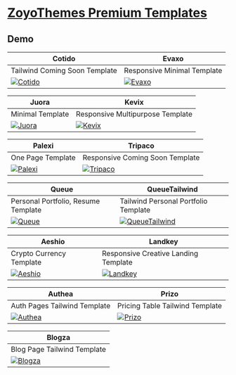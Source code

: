 # [ZoyoThemes Premium Templates](https://zoyothemes.com)

## Demo
| Cotido                                                                                                                                                                               | Evaxo                                                                                                                                                                        |
|--------------------------------------------------------------------------------------------------------------------------------------------------------------------------------------|------------------------------------------------------------------------------------------------------------------------------------------------------------------------------|
| Tailwind Coming Soon Template                                                                                                                                                        | Responsive Minimal Template                                                                                                                                                  |
| [![Cotido](https://template.xtramile.id/ZY/zSupportImages/cotido.png)](https://template.xtramile.id/ZY/Cotido/HTML/dist) | [![Evaxo](https://template.xtramile.id/ZY/zSupportImages/evaxo.png)](https://template.xtramile.id/ZY/Evaxo/HTML) |

| Juora                                                                                                                                                                        | Kevix                                                                                                                                                                        |
|------------------------------------------------------------------------------------------------------------------------------------------------------------------------------|------------------------------------------------------------------------------------------------------------------------------------------------------------------------------|
| Minimal Template                                                                                                                                                             | Responsive Multipurpose Template                                                                                                                                             |
| [![Juora](https://template.xtramile.id/ZY/zSupportImages/juora.png)](https://template.xtramile.id/ZY/Juora/HTML) | [![Kevix](https://template.xtramile.id/ZY/zSupportImages/kevix.png)](https://template.xtramile.id/ZY/Kevix/HTML) |

| Palexi                                                                                                                                                                          | Tripaco                                                                                                                                                                            |
|---------------------------------------------------------------------------------------------------------------------------------------------------------------------------------|------------------------------------------------------------------------------------------------------------------------------------------------------------------------------------|
| One Page Template                                                                                                                                                               | Responsive Coming Soon Template                                                                                                                                                    |
| [![Palexi](https://template.xtramile.id/ZY/zSupportImages/palexi.png)](https://template.xtramile.id/ZY/Palexi/HTML) | [![Tripaco](https://template.xtramile.id/ZY/zSupportImages/tripaco.png)](https://template.xtramile.id/ZY/Tripaco/HTML) |

| Queue                                                                                                                                                                        | QueueTailwind                                                                                                                                                                                     |
|------------------------------------------------------------------------------------------------------------------------------------------------------------------------------|---------------------------------------------------------------------------------------------------------------------------------------------------------------------------------------------------|
| Personal Portfolio, Resume Template                                                                                                                                          | Tailwind Personal Portfolio Template                                                                                                                                                              |
| [![Queue](https://template.xtramile.id/ZY/zSupportImages/queue.png)](https://template.xtramile.id/ZY/Queue/HTML) | [![QueueTailwind](https://template.xtramile.id/ZY/zSupportImages/queue.png)](https://template.xtramile.id/ZY/QueueTailwind/HTML/dist) |

| Aeshio                                                                                                                                                                          | Landkey                                                                                                                                                                            |
|---------------------------------------------------------------------------------------------------------------------------------------------------------------------------------|------------------------------------------------------------------------------------------------------------------------------------------------------------------------------------|
| Crypto Currency Template                                                                                                                                                        | Responsive Creative Landing Template                                                                                                                                               |
| [![Aeshio](https://template.xtramile.id/ZY/zSupportImages/aeshio.png)](https://template.xtramile.id/ZY/Aeshio/HTML) | [![Landkey](https://template.xtramile.id/ZY/zSupportImages/landkey.png)](https://template.xtramile.id/ZY/Landkey/HTML) |

| Authea                                                                                                                             | Prizo |
|------------------------------------------------------------------------------------------------------------------------------------|---|
| Auth Pages Tailwind Template                                                                                                       | Pricing Table Tailwind Template | 
| [![Authea](https://template.xtramile.id/ZY/zSupportImages/authea.png)](https://template.xtramile.id/ZY/Authea/HTML/dist) | [![Prizo](https://template.xtramile.id/ZY/zSupportImages/prizo.png)](https://template.xtramile.id/ZY/Prizo/HTML/dist) |

| Blogza |
| --- |
| Blog Page Tailwind Template |
| [![Blogza](https://template.xtramile.id/ZY/zSupportImages/blogza.png)](https://template.xtramile.id/ZY/Blogza/HTML/dist) |